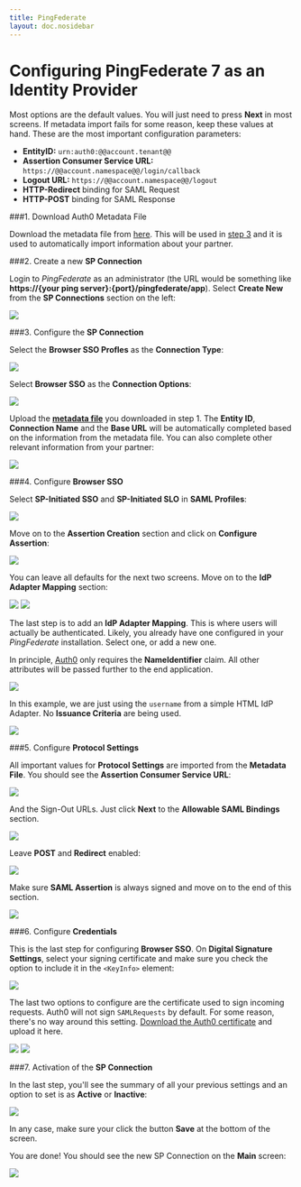 ```yaml
---
title: PingFederate
layout: doc.nosidebar
---
```

# Configuring PingFederate 7 as an Identity Provider

Most options are the default values. You will just need to press __Next__ in most screens. If metadata import fails for some reason, keep these values at hand. These are the most important configuration parameters:

* __EntityID:__ `urn:auth0:@@account.tenant@@`
* __Assertion Consumer Service URL:__ `https://@@account.namespace@@/login/callback`
* __Logout URL:__ `https://@@account.namespace@@/logout`
* __HTTP-Redirect__ binding for SAML Request
* __HTTP-POST__ binding for SAML Response


###1. Download Auth0 Metadata File

Download the metadata file from [here](https://@@account.namespace@@/samlp/metadata). This will be used in [step 3](ping7#3) and it is used to automatically import information about your partner.

###2. Create a new __SP Connection__

Login to _PingFederate_ as an administrator (the URL would be something like __https://{your ping server}:{port}/pingfederate/app__). Select __Create New__ from the __SP Connections__ section on the left:

![](http://puu.sh/3ZKnL.png)

###3. Configure the __SP Connection__

Select the __Browser SSO Profles__ as the __Connection Type__:

![](http://puu.sh/3ZKQg.png)

Select __Browser SSO__ as the __Connection Options__:

![](http://puu.sh/3ZKUx.png)

Upload the [__metadata file__](https://@@account.namespace@@/samlp/metadata) you downloaded in step 1. The __Entity ID__, __Connection Name__ and the __Base URL__ will be automatically completed based on the information from the metadata file. You can also complete other relevant information from your partner:

![](http://puu.sh/3ZL2v.png)

###4. Configure __Browser SSO__

Select __SP-Initiated SSO__ and __SP-Initiated SLO__ in __SAML Profiles__:

![](http://puu.sh/3ZLwv.png)

Move on to the __Assertion Creation__ section and click on __Configure Assertion__:

![](http://puu.sh/3ZLzH.png)

You can leave all defaults for the next two screens. Move on to the __IdP Adapter Mapping__ section: 

![](http://puu.sh/3ZLBg.png)
![](http://puu.sh/3ZLBL.png)

The last step is to add an __IdP Adapter Mapping__. This is where users will actually be authenticated. Likely, you already have one configured in your _PingFederate_ installation. Select one, or add a new one.

In principle, [Auth0](http://auth0.com) only requires the __NameIdentifier__ claim. All other  attributes will be passed further to the end application.

![](http://puu.sh/3ZVAD.png)

In this example, we are just using the `username` from a simple HTML IdP Adapter. No __Issuance Criteria__ are being used. 

![](http://puu.sh/3ZVJg.png)

###5. Configure __Protocol Settings__

All important values for __Protocol Settings__ are imported from the __Metadata File__. You should see the __Assertion Consumer Service URL__:

![](http://puu.sh/3ZVM7.png)

And the Sign-Out URLs. Just click __Next__ to the __Allowable SAML Bindings__ section.

![](http://puu.sh/3ZVQb.png)

Leave __POST__ and __Redirect__ enabled:

![](http://puu.sh/3ZVSQ.png)

Make sure __SAML Assertion__ is always signed and move on to the end of this section.

![](http://puu.sh/3ZVTG.png)


###6. Configure __Credentials__

This is the last step for configuring __Browser SSO__. On __Digital Signature Settings__, select your signing certificate and make sure you check the option to include it in the `<KeyInfo>` element:

![](http://puu.sh/3ZW5a.png)

The last two options to configure are the certificate used to sign incoming requests. Auth0 will not sign `SAMLRequests` by default. For some reason, there's no way around this setting. [Download the Auth0 certificate](https://@@account.tenant@@.auth0.com/pem) and upload it here. 

![](http://puu.sh/3ZW9f.png)
![](http://puu.sh/3ZWdK.png)

###7. Activation of the __SP Connection__

In the last step, you'll see the summary of all your previous settings and an option to set is as __Active__ or __Inactive__:

![](http://puu.sh/3ZWeR.png)

In any case, make sure your click the button __Save__ at the bottom of the screen. 

You are done! You should see the new SP Connection on the __Main__ screen:

![](http://puu.sh/3ZWk7.png)
